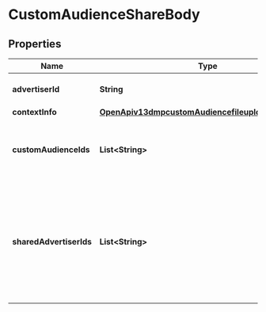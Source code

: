 # CustomAudienceShareBody

## Properties
Name | Type | Description | Notes
------------ | ------------- | ------------- | -------------
**advertiserId** | **String** | Operator advertiser ID. |[required]  
**contextInfo** | [**OpenApiv13dmpcustomAudiencefileuploadContextInfo**](OpenApiv13dmpcustomAudiencefileuploadContextInfo.md) |  |  [optional]
**customAudienceIds** | **List&lt;String&gt;** | Custom audiences that you want to share. Size: 1-10. |[required]  
**sharedAdvertiserIds** | **List&lt;String&gt;** | Advertisers that you want to share audiences with. They must be in the same Business Center as you. Size: 1-10. |[required]  
